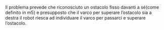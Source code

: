 Il problema prevede che riconosciuto un ostacolo fisso davanti a sé(come definito in m5) e presupposto che il varco per superare l’ostacolo sia a destra il robot riesca ad individuare il varco per passarci e superare l’ostacolo.
